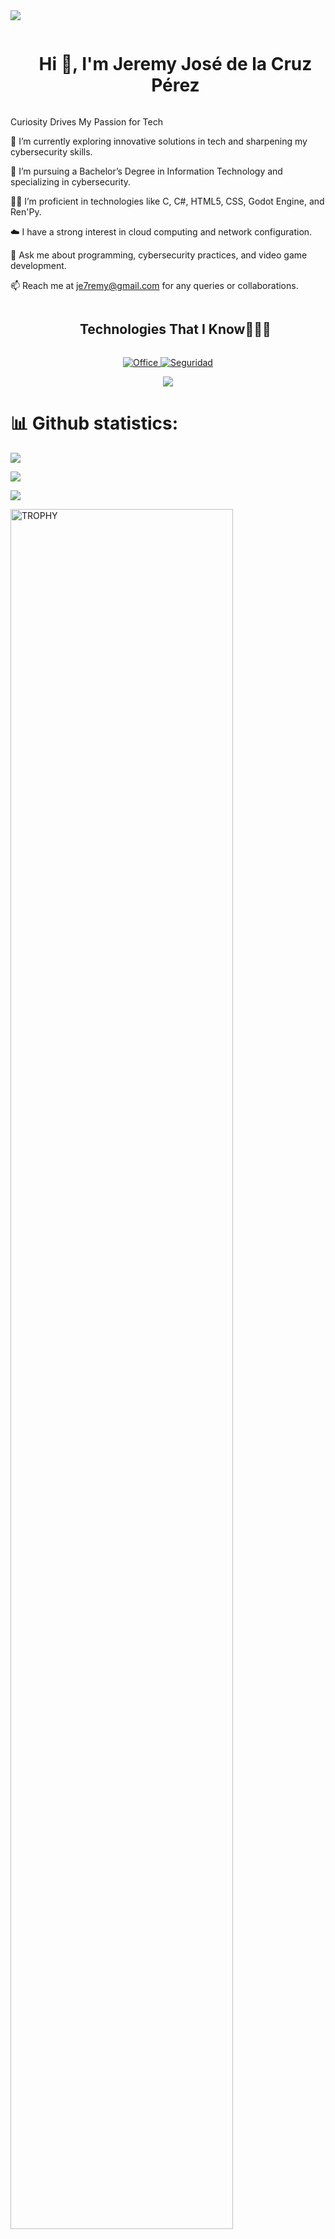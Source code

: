 <!--horizontal divider(gradiant)-->
<img src="https://user-images.githubusercontent.com/73097560/115834477-dbab4500-a447-11eb-908a-139a6edaec5c.gif">

<!--h1 without bottom border-->
<div id="user-content-toc">
  <ul align="center">
    <summary><h1 style="display: inline-block">Hi 👋, I'm Jeremy José de la Cruz Pérez</h1></summary>
  </ul>
</div>

Curiosity Drives My Passion for Tech

🔭 I’m currently exploring innovative solutions in tech and sharpening my cybersecurity skills. 

🌱 I’m pursuing a Bachelor’s Degree in Information Technology and specializing in cybersecurity.  

👨‍💻 I’m proficient in technologies like C, C#, HTML5, CSS, Godot Engine, and Ren'Py.   

☁️ I have a strong interest in cloud computing and network configuration.    

💬 Ask me about programming, cybersecurity practices, and video game development. 

📫 Reach me at je7remy@gmail.com for any queries or collaborations.     



<!--h1 without bottom border-->
<div id="user-content-toc">
  <ul align="center">
    <summary><h2 style="display: inline-block">Technologies That I Know👨🏻‍💻</h2></summary>
  </ul>
</div>
<!-- Custom Icons for Office and Security -->
<p align="center">
  <a href="">
    <img src="https://img.shields.io/badge/Office-D83B01?style=for-the-badge&logo=microsoft-office&logoColor=white" alt="Office" />
  </a>
  <a href="">
    <img src="https://img.shields.io/badge/Seguridad-green?style=for-the-badge&logo=lock&logoColor=white" alt="Seguridad" />
  </a>
</p>



<!-- Tech Stack Icons -->
<p align="center">
  <a href="https://skillicons.dev">
    <img src="https://skillicons.dev/icons?i=html,css,js,docker,linux,git,github,py,vscode,c,cs,bootstrap,godot,bash,blender,kali,photoshop,php,firebase,obsidian,&perline=10" />
   
  </a>
</p>


<p align="center">


# 📊 Github statistics:

![](https://github-readme-stats.vercel.app/api?username=je7remy&theme=tokyonight&hide_border=false&include_all_commits=true&count_private=true)

![](https://github-readme-streak-stats.herokuapp.com/?user=je7remy&theme=tokyonight&hide_border=false)

![](https://github-readme-stats.vercel.app/api/top-langs/?username=je7remy&theme=tokyonight&hide_border=false&include_all_commits=false&count_private=false&layout=compact)


<!--- trophy (start) -->

  <a href="https://github.com/ryo-ma/github-profile-trophy" title="Go to Source">
      <img align="center" width=84% src="https://github-profile-trophy.vercel.app/?username=je7remy&theme=radical&row=1&column=7&margin-h=15&margin-w=5&no-bg=true" alt="TROPHY" />
    </a>
</div>


</p>        
<!--- stats (end) -->

---
[![](https://visitcount.itsvg.in/api?id=je7remy&icon=0&color=0)](https://visitcount.itsvg.in)
<!-- Connect with me -->
<!--h2 without bottom border-->
<div id="user-content-toc">
  <ul align="center">
    <summary><h2 style="display: inline-block">Connect With Me🤝</h2></summary>
  </ul>
</div>

<!--icons and links-->
<p align="center">
<a href="www.linkedin.com/in/jeremy-josé-de-la-cruz-pérez-0a49b9237" target="blank"><img align="center" src="https://user-images.githubusercontent.com/88904952/234979284-68c11d7f-1acc-4f0c-ac78-044e1037d7b0.png" alt="linkedin" height="50" width="50" /></a>

  
</p>

<!--horizontal divider(gradiant)-->
<img src="https://user-images.githubusercontent.com/73097560/115834477-dbab4500-a447-11eb-908a-139a6edaec5c.gif">


Credit: [je7remy](https://github.com/je7remy)
